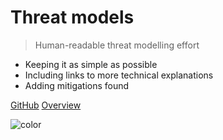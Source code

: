 # Threat models

> Human-readable threat modelling effort

- Keeping it as simple as possible
- Including links to more technical explanations
- Adding mitigations found

[GitHub](https://github.com/tymyrddin/threat-models)
[Overview](#overview)


<!-- background color -->

![color](#f0f0f0)